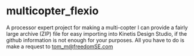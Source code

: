 # multicopter_flexio
A processor expert project for making a multi-copter
I can provide a fairly large archive (ZIP) file for easy importing into Kinetis Design Studio, if the github information is not enough for your purposes.
All you have to do is make a request to tom_m@freedomSE.com
